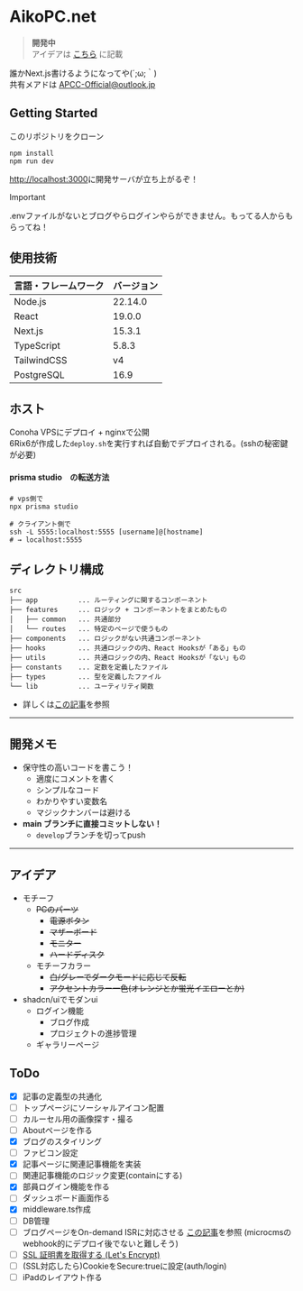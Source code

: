 # AikoPC.net

> **開発中**  
> アイデアは [こちら](#アイデア) に記載

誰かNext.js書けるようになってや(´;ω;｀)  
共有メアドは APCC-Official@outlook.jp


## Getting Started
このリポジトリをクローン
```shell
npm install
npm run dev
```
<http://localhost:3000>に開発サーバが立ち上がるぞ！
> [!IMPORTANT]
> .envファイルがないとブログやらログインやらができません。もってる人からもらってね！

## 使用技術
| 言語・フレームワーク  | バージョン   |
|-------------|---------|
| Node.js     | 22.14.0 |
| React       | 19.0.0  |
| Next.js     | 15.3.1  |
| TypeScript  | 5.8.3   |
| TailwindCSS | v4      |
| PostgreSQL  | 16.9    |


## ホスト
Conoha VPSにデプロイ + nginxで公開  
6Rix6が作成した`deploy.sh`を実行すれば自動でデプロイされる。(sshの秘密鍵が必要)
#### prisma studio　の転送方法
```shell
# vps側で
npx prisma studio

# クライアント側で
ssh -L 5555:localhost:5555 [username]@[hostname]
# → localhost:5555
```

## ディレクトリ構成
```
src
├── app          ... ルーティングに関するコンポーネント
├── features     ... ロジック + コンポーネントをまとめたもの
│   ├── common   ... 共通部分
│   └── routes   ... 特定のページで使うもの
├── components   ... ロジックがない共通コンポーネント
├── hooks        ... 共通ロジックの内、React Hooksが「ある」もの
├── utils        ... 共通ロジックの内、React Hooksが「ない」もの
├── constants    ... 定数を定義したファイル
├── types        ... 型を定義したファイル
└── lib          ... ユーティリティ関数
```
 - 詳しくは[この記事](https://qiita.com/miumi/items/359b8a77bbb6f9666950)を参照

---

## 開発メモ
* 保守性の高いコードを書こう！
  * 適度にコメントを書く
  * シンプルなコード
  * わかりやすい変数名
  * マジックナンバーは避ける
* **main ブランチに直接コミットしない！**
  * `develop`ブランチを切ってpush
---

## アイデア
* モチーフ
  * ~~PCのパーツ~~
    * ~~電源ボタン~~
    * ~~マザーボード~~
    * ~~モニター~~
    * ~~ハードディスク~~
  * モチーフカラー
    * ~~白/グレーでダークモードに応じて反転~~
    * ~~アクセントカラー一色(オレンジとか蛍光イエローとか)~~
* shadcn/uiでモダンui
  * ログイン機能
    * ブログ作成
    * プロジェクトの進捗管理
  * ギャラリーページ

## ToDo
+ [x] 記事の定義型の共通化
+ [ ] トップページにソーシャルアイコン配置
+ [ ] カルーセル用の画像探す・撮る
+ [ ] Aboutページを作る
+ [x] ブログのスタイリング
+ [ ] ファビコン設定
+ [x] 記事ページに関連記事機能を実装
+ [ ] 関連記事機能のロジック変更(containにする)
+ [x] 部員ログイン機能を作る
+ [ ] ダッシュボード画面作る
+ [x] middleware.ts作成
+ [ ] DB管理
+ [ ] ブログページをOn-demand ISRに対応させる [この記事](https://blog.microcms.io/on-demand-isr/)を参照 (microcmsのwebhook的にデプロイ後でないと難しそう)
+ [ ] [SSL 証明書を取得する (Let's Encrypt)](https://www.server-world.info/query?os=CentOS_Stream_9&p=ssl&f=2)
+ [ ] (SSL対応したら)CookieをSecure:trueに設定(auth/login)
+ [ ] iPadのレイアウト作る
